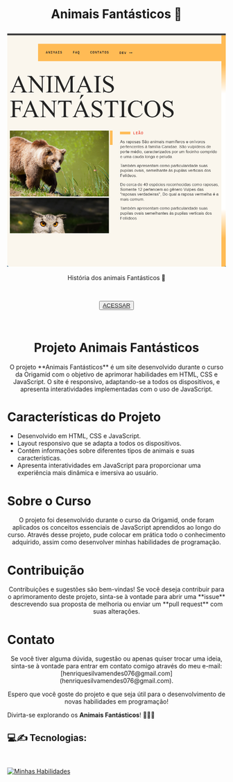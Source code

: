 


 
<h1 align='center'>
    <P font-size='12px'> Animais Fantásticos 🦁 </P>
</h1>



<p align='center'><img src='Captura de tela 2023-11-07 094029.png'></p>

<p align='center'>História dos animais Fantásticos 🦁<p><br>

<p align='center'><button ><a href='https://henriquescloud.github.io/FANTASTIC-ANIMALS/animais-fantasticos.html' > ACESSAR </a></button></p><br><h1></h1>


<H1  align='center'>Projeto Animais Fantásticos</H1>

<P align='center'>O projeto **Animais Fantásticos** é um site desenvolvido durante o curso da Origamid com o objetivo de aprimorar habilidades em HTML, CSS e JavaScript. O site é responsivo, adaptando-se a todos os dispositivos, e apresenta interatividades implementadas com o uso de JavaScript.</P>

<h1>Características do Projeto</h1>

- Desenvolvido em HTML, CSS e JavaScript.
- Layout responsivo que se adapta a todos os dispositivos.
- Contém informações sobre diferentes tipos de animais e suas características.
- Apresenta interatividades em JavaScript para proporcionar uma experiência mais dinâmica e imersiva ao usuário.

<h1>Sobre o Curso</h1>

<P align='center'>O projeto foi desenvolvido durante o curso da Origamid, onde foram aplicados os conceitos essenciais de JavaScript aprendidos ao longo do curso. Através desse projeto, pude colocar em prática todo o conhecimento adquirido, assim como desenvolver minhas habilidades de programação.</P>


<h1>Contribuição</h1>

<p align='center'>Contribuições e sugestões são bem-vindas! Se você deseja contribuir para o aprimoramento deste projeto, sinta-se à vontade para abrir uma **issue** descrevendo sua proposta de melhoria ou enviar um **pull request** com suas alterações.</p>

<h1>Contato</h1>

<p align='center'>Se você tiver alguma dúvida, sugestão ou apenas quiser trocar uma ideia, sinta-se à vontade para entrar em contato comigo através do meu e-mail: [henriquesilvamendes076@gmail.com](henriquesilvamendes076@gmail.com).</p>

<p align='center'>Espero que você goste do projeto e que seja útil para o desenvolvimento de novas habilidades em programação!</p>

Divirta-se explorando os **Animais Fantásticos**! 🦁🐼🐍

<h2>
    💻✍️ Tecnologias:
</h2>
<br>

[![Minhas Habilidades](https://skillicons.dev/icons?i=html,css,js)](https://skillicons.dev)

